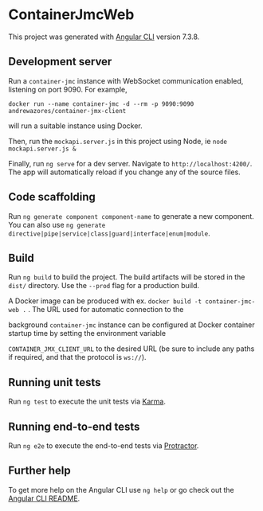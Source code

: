 # ContainerJmcWeb

This project was generated with [Angular CLI](https://github.com/angular/angular-cli) version 7.3.8.

## Development server

Run a `container-jmc` instance with WebSocket communication enabled, listening on port 9090. For example,

`docker run --name container-jmc -d --rm -p 9090:9090 andrewazores/container-jmx-client`

will run a suitable instance using Docker.

Then, run the `mockapi.server.js` in this project using Node, ie `node mockapi.server.js &`

Finally, run `ng serve` for a dev server. Navigate to `http://localhost:4200/`. The app will automatically reload if you change any of the source files.

## Code scaffolding

Run `ng generate component component-name` to generate a new component. You can also use `ng generate directive|pipe|service|class|guard|interface|enum|module`.

## Build

Run `ng build` to build the project. The build artifacts will be stored in the `dist/` directory. Use the `--prod` flag for a production build.

A Docker image can be produced with ex. `docker build -t container-jmc-web .` . The URL used for automatic connection to the

background `container-jmc` instance can be configured at Docker container startup time by setting the environment variable

`CONTAINER_JMX_CLIENT_URL` to the desired URL (be sure to include any paths if required, and that the protocol is `ws://`).

## Running unit tests

Run `ng test` to execute the unit tests via [Karma](https://karma-runner.github.io).

## Running end-to-end tests

Run `ng e2e` to execute the end-to-end tests via [Protractor](http://www.protractortest.org/).

## Further help

To get more help on the Angular CLI use `ng help` or go check out the [Angular CLI README](https://github.com/angular/angular-cli/blob/master/README.md).
